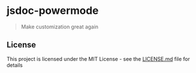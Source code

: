 # jsdoc-powermode
> Make customization great again

## License

This project is licensed under the MIT License - see the [LICENSE.md](./LICENSE.md) file for details